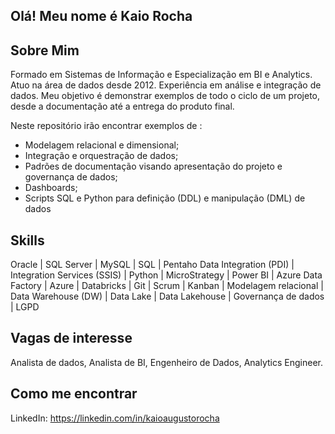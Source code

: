 ## Olá! Meu nome é Kaio Rocha

## Sobre Mim

Formado em Sistemas de Informação e Especialização em BI e Analytics. Atuo na área de dados desde 2012. Experiência em análise e integração de dados. Meu objetivo é demonstrar exemplos de todo o ciclo de um projeto, desde a documentação até a entrega do produto final. 

Neste repositório irão encontrar exemplos de :
- Modelagem relacional e dimensional;
- Integração e orquestração de dados;
- Padrões de documentação visando apresentação do projeto e governança de dados;
- Dashboards;
- Scripts SQL e Python para definição (DDL) e manipulação (DML) de dados

## Skills

Oracle | SQL Server | MySQL | SQL | Pentaho Data Integration (PDI) | Integration Services (SSIS) | Python | MicroStrategy | Power BI | Azure Data Factory | Azure | Databricks | Git | Scrum | Kanban | Modelagem relacional | Data Warehouse (DW) | Data Lake | Data Lakehouse | Governança de dados | LGPD

## Vagas de interesse
Analista de dados, Analista de BI, Engenheiro de Dados, Analytics Engineer. 

## Como me encontrar
LinkedIn: https://linkedin.com/in/kaioaugustorocha
